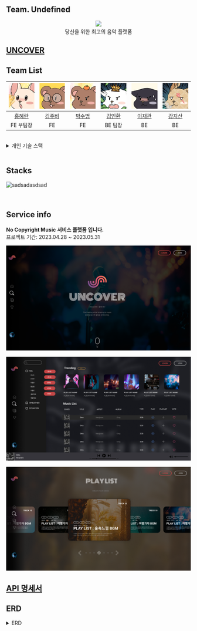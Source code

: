 ## Team. Undefined


<div align="center">
 <img src="https://github.com/codestates-seb/seb43_main_017/assets/119921683/ecbd10f7-adeb-43c0-b928-bdaf212c4bc1">
 <br>
당신을 위한 최고의 음악 플랫폼
</div>

## [UNCOVER](http://mainproject-uncover.s3-website.ap-northeast-2.amazonaws.com)

## Team List
|![홍혜란](./img/rab.png)|![김주비](./img/4.png)|![박수범](./img/%EC%88%98%EB%B2%94%EC%9D%B4.png)|![김인환](./img/%EB%94%94%EB%AC%B4.jpg)|![이재관](./img/%EA%B2%80%EB%83%A5%EC%9D%B4.png)|![강지산](./img/%EB%8B%B4%EC%A7%80.png)|
|:---:|:---:|:---:|:---:|:---:|:---:|
|[홍혜란](https://github.com/forhrever)|[김주비](https://github.com/mscojl24)|[박수범](https://github.com/parksubeom)|[김인환](https://github.com/Preasim)|[이재관](https://github.com/CordJG)|[강지산](https://github.com/hunm719)|
|FE 부팀장|FE|FE|BE 팀장|BE|BE|

<br>

<details>
<summary>개인 기술 스택</summary>
<div markdown="1">

**홍혜란**
 - Musiclist page (Trending, musiclist)
 - Musiclist like (CRUD)
 - Mypage 회원정보
 - Mypage like list (RD)
 - Mypage Myplaylist (CRUD)
 - Mypage Myplaylist Music (RD)
 
 **김주비**
 - 전반적 반응형 css 및 Animation 동작구현
 - Main page (fullpage-scroll)
 - Playlist page (slider/tap-menu)
 - Navigate component
 - MusicDetail page
 - Comment (CRUD)
 - Sound component (+playlist-viewer)
 - Mypage 회원탈퇴
 - Download + Pagination 구현
 
 **박수범**
 - env 파일 관리
 - 로컬 Signin/Signup
 - 유저정보 관리
 - Oauth 네이버
 - Oauth 카카오
 - Oauth 구글
 - Mixing Page (Play list)
 - Mixing Page (Drag & Drop)
 - Mixing Page (Controlbar)
 - Mixing Page 반응형 css Animation 동작구현
 - Playlist add music
 
 **김인환**
 - Playlist CRUD
 - Playlist 좋아요 기능
 - Playlist 댓글 기능
 - Playlist 태그 기능
 - 태그 CRUD
 
 **이재관**
 - Member CRUD
 - Security
 - JWT
 - local 로그인,로그아웃 구현
 - OAuth2 구글,네이버,카카오 구현
 - AWS deployment
 - s3 버킷 이미지 연동(프로필 이미지)
 - Tag CRUD
 - 개인 Member 맞춤 음악 추천 기능
 
 **강지산**
 - music CRUD 구현
 - musicLike 구현
 - musicComment 구현
 - 키워드 검색 구현
 - 태그 검색 기능 구현
 - AWS deployment

</div>
</details>

<br>

## Stacks

![sadsadasdsad](https://github.com/codestates-seb/seb43_main_017/assets/119921683/c3a84d84-cbfa-4015-aa3d-d8fb38705a7d)


<br>

## Service info

**No Copyright Music 서비스 플랫폼 입니다.** <br>
프로젝트 기간: 2023.04.28 ~ 2023.05.31

![un1.png](./img/un1.png)

![un2.png](./img/un2.png)

![un3.png](./img/un3.png)


## [API 명세서](https://documenter.getpostman.com/view/25524075/2s93eX1DP8#de8c1b63-20c9-40cf-ad48-514269974fb3)

## ERD

<details>
<summary>ERD</summary>
<div markdown="1">

<img src="./img/erd.png" alt="erdImg">

</div>
</details>
     </details>
